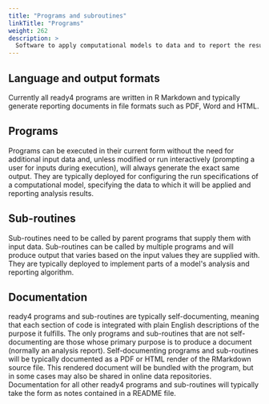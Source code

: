```yaml
---
title: "Programs and subroutines"
linkTitle: "Programs"
weight: 262
description: >
  Software to apply computational models to data and to report the resulting analyses are released as programs or sub-routines.
---
```


## Language and output formats
Currently all ready4 programs are written in R Markdown and typically generate reporting documents in file formats such as PDF, Word and HTML. 

## Programs
Programs can be executed in their current form without the need for additional input data and, unless modified or run interactively (prompting a user for inputs during execution), will always generate the exact same output. They are typically deployed for configuring the run specifications of a computational model, specifying the data to which it will be applied and reporting analysis results.

## Sub-routines
Sub-routines need to be called by parent programs that supply them with input data. Sub-routines can be called by multiple programs and will produce output that varies based on the input values they are supplied with. They are typically deployed to implement parts of a model's analysis and reporting algorithm.

## Documentation
ready4 programs and sub-routines are typically self-documenting, meaning that each section of code is integrated with plain English descriptions of the purpose it fulfills. The only programs and sub-routines that are not self-documenting are those whose primary purpose is to produce a document (normally an analysis report). Self-documenting programs and sub-routines will be typically documented as a PDF or HTML render of the RMarkdown source file. This rendered document will be bundled with the program, but in some cases may also be shared in online data repositories. Documentation for all other ready4 programs and sub-routines will typically take the form as notes contained in a README file.



